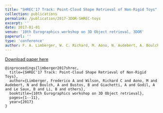 ```yaml
---
title: "SHREC'17 Track: Point-Cloud Shape Retrieval of Non-Rigid Toys"
collection: publications
permalink: /publication/2017-3DOR-SHREC-toys
excerpt: ''
date: 2017-01-01
venue: '10th Eurographics workshop on 3D Object retrieval, 3DOR'
paperurl: ''
type: 'conference'
author: F. A. Limberger, W. C. Richard, M. Aono, N. Audebert, A. Boulch, B. Bustos, A. Giachetti, A. Godil, B. Le Saux and B. Li and others.
---
```



[Download paper here](https://aboulch.github.io/files/2017_3dor-shrec-toys.pdf)

```
@inproceedings{limberger2017shrec,
  title={SHREC'17 Track: Point-Cloud Shape Retrieval of Non-Rigid Toys},
  author={Limberger, Frederico A and Wilson, Richard C and Aono, M and Audebert, N and Boulch, A and Bustos, B and Giachetti, A and Godil, A and Le Saux, B and Li, B and others},
  booktitle={10th Eurographics workshop on 3D Object retrieval},
  pages={1--11},
  year={2017}
}
```
